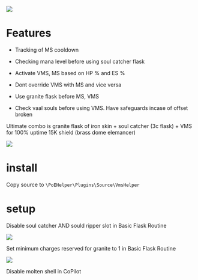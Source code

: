 ![](https://i.imgur.com/v8NWSu3.png)

# Features

* Tracking of MS cooldown

* Checking mana level before using soul catcher flask

* Activate VMS, MS based on HP % and ES %

* Dont override VMS with MS and vice versa

* Use granite flask before MS, VMS

* Check vaal souls before using VMS. Have safeguards incase of offset broken

Ultimate combo is granite flask of iron skin + soul catcher (3c flask) + VMS for 100% uptime 15K shield (brass dome elemancer)

![](https://i.imgur.com/steesPN.png)

# install

Copy source to `\PoEHelper\Plugins\Source\VmsHelper`

# setup 

Disable soul catcher AND sould ripper slot in Basic Flask Routine

![](https://i.imgur.com/9vIPUHa.png)

Set minimum charges reserved for granite to 1 in Basic Flask Routine

![](https://i.imgur.com/ji6KJoX.png)

Disable molten shell in CoPilot
